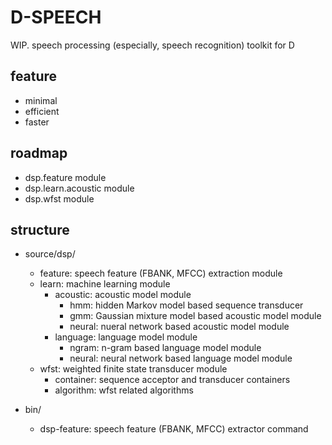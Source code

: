 # D-SPEECH

WIP. speech processing (especially, speech recognition) toolkit for D

## feature

- minimal
- efficient
- faster

## roadmap

- dsp.feature module
- dsp.learn.acoustic module
- dsp.wfst module

## structure

- source/dsp/
  - feature: speech feature (FBANK, MFCC) extraction module
  - learn: machine learning module
    - acoustic: acoustic model module
      - hmm: hidden Markov model based sequence transducer
      - gmm: Gaussian mixture model based acoustic model module
      - neural: nueral network based acoustic model module
    - language: language model module
      - ngram: n-gram based language model module
      - neural: neural network based language model module
  - wfst: weighted finite state transducer module
    - container: sequence acceptor and transducer containers
    - algorithm: wfst related algorithms

- bin/
  - dsp-feature: speech feature (FBANK, MFCC) extractor command

